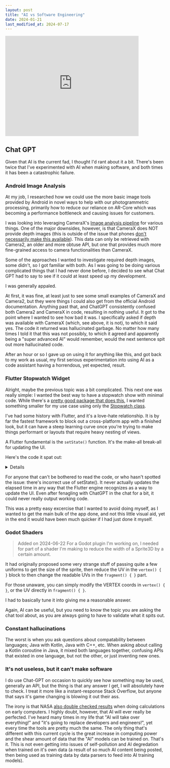 ```yaml
---
layout: post
title: "AI vs Software Engineering"
date: 2024-01-21
last_modified_at: 2024-07-17
---
```


<iframe width="420" height="315" src="https://www.youtube.com/embed/zGBhsZHjqkU" frameborder="0" allowfullscreen></iframe>

## Chat GPT
Given that AI is the current fad, I thought I'd rant about it a bit. There's been twice that I've experimented with AI when making software, and both times it has been a catastrophic failure.

### Android Image Analysis
At my job, I researched how we could use the more basic image tools provided by Android in novel ways to help with our photogrammetric processing, primarily how to reduce our reliance on AR-Core which was becoming a performance bottleneck and causing issues for customers.

I was looking into leveraging CameraX's [Image analysis pipeline](https://developer.android.com/media/camera/camerax/analyze) for various things. One of the major downsides, however, is that CameraX does NOT provide depth images (this is outside of the issue that phones [don't necessarily make this available](https://groups.google.com/a/android.com/g/camerax-developers/c/iI-O5tWxiZs/m/KlSAnp2dAQAJ?pli=1)). This data can only be retrieved with Camera2, an older and more obtuse API, but one that provides much more fine-grained access to camera functionalities than CameraX.

Some of the approaches I wanted to investigate required depth images, some didn't, so I got familiar with both. As I was going to be doing various complicated things that I had never done before, I decided to see what Chat GPT had to say to see if it could at least speed up my development.

I was generally appaled.

At first, it was fine, at least just to see some small examples of CameraX and Camera2, but they were things I could also get from the official Android documentation. Anything past that, and ChatGPT consistently confused both Camera2 and CameraX in code, resulting in nothing useful. It got to the point where I wanted to see how bad it was. I specifically asked if depth was available with CameraX (which, see above, it is not), to which it said yes. The code it returned was hallucinated garbage. No matter how many times I told it that this was not possibly, to which it agreed and apparently being a "super advanced AI" would remember, would the next sentence spit out more hallucinated code.

After an hour or so I gave up on using it for anything like this, and got back to my work as usual, my first serious experimentation into using AI as a code assistant having a horrendous, yet expected, result.

### Flutter Stopwatch Widget
Alright, maybe the previous topic was a bit complicated. This next one was really simple: I wanted the best way to have a stopwatch show with minimal code. While there's a [pretty good package that does this](https://pub.dev/packages/stop_watch_timer), I wanted something smaller for my use case using only the [Stopwatch class](https://api.flutter.dev/flutter/dart-core/Stopwatch-class.html).

I've had some history with Flutter, and it's a love-hate relationship. It is by far the fastest framework to block out a cross-platform app with a finished look, but it can have a steep learning curve once you're trying to make things performant or layouts that require heavy nesting of views. 

A Flutter fundamental is the `setState()` function. It's the make-all break-all for updating the UI.

Here's the code it spat out:
<details markdown="1">

```
    import 'package:flutter/material.dart';

    void main() {
        runApp(MyApp());
    }

    class MyApp extends StatelessWidget {
        @override
        Widget build(BuildContext context) {
            return MaterialApp(
            home: MyStopwatch(),
            );
        }
    }

    class MyStopwatch extends StatefulWidget {
        @override
        _MyStopwatchState createState() => _MyStopwatchState();
    }

    class _MyStopwatchState extends State<MyStopwatch> {
        Stopwatch _stopwatch = Stopwatch();
        bool _isRunning = false;

        @override
        Widget build(BuildContext context) {
            return Scaffold(
            appBar: AppBar(
                title: Text('Stopwatch Example'),
            ),
            body: Center(
                child: Column(
                mainAxisAlignment: MainAxisAlignment.center,
                children: <Widget>[
                    Text(
                    'Elapsed Time:',
                    style: TextStyle(fontSize: 20),
                    ),
                    SizedBox(height: 10),
                    Text(
                    formatElapsedTime(_stopwatch.elapsedMilliseconds),
                    style: TextStyle(fontSize: 30, fontWeight: FontWeight.bold),
                    ),
                    SizedBox(height: 20),
                    Row(
                    mainAxisAlignment: MainAxisAlignment.center,
                    children: <Widget>[
                        ElevatedButton(
                        onPressed: _isRunning ? _stop : _start,
                        child: Text(_isRunning ? 'Stop' : 'Start'),
                        ),
                        SizedBox(width: 20),
                        ElevatedButton(
                        onPressed: _reset,
                        child: Text('Reset'),
                        ),
                    ],
                    ),
                ],
                ),
            ),
            );
        }

        void _start() {
            setState(() {
            _isRunning = true;
            });

            _stopwatch.start();
        }

        void _stop() {
            setState(() {
            _isRunning = false;
            });

            _stopwatch.stop();
        }

        void _reset() {
            setState(() {
            _isRunning = false;
            });

            _stopwatch.reset();
        }

        String formatElapsedTime(int milliseconds) {
            Duration duration = Duration(milliseconds: milliseconds);
            String twoDigits(int n) => n.toString().padLeft(2, "0");
            String twoDigitMinutes = twoDigits(duration.inMinutes.remainder(60));
            String twoDigitSeconds = twoDigits(duration.inSeconds.remainder(60));
            String twoDigitMilliseconds =
                twoDigits((duration.inMilliseconds.remainder(1000) / 10).round());

            return "$twoDigitMinutes:$twoDigitSeconds.$twoDigitMilliseconds";
        }
    }
```
</details>

For anyone that can't be bothered to read the code, or who hasn't spotted the issue: there's incorrect use of setState(). It never actually updates the elapsed time in any way that the Flutter engine recognizes as a way to update the UI. Even after fenagling with ChatGPT in the chat for a bit, it could never really output working code.

This was a pretty easy excercise that I wanted to avoid doing myself, as I wanted to get the main bulk of the app done, and not this little visual aid, yet in the end it would have been much quicker if I had just done it myself.

### Godot Shaders
> Added on 2024-06-22
For a Godot plugin I'm working on, I needed for part of a shader I'm making to reduce the width of a Sprite3D by a certain amount.

It had originally proposed some very strange stuff of passing quite a few uniforms to get the size of the sprite, then reduce the UV in the `vertex() { }` block to then change the readable UVs in the `fragment() { }` part.

For those unaware, you can simply modify the VERTEX coords in `vertex() { }`, or the UV directly in `fragment() { }`.

I had to basically tune it into giving me a reasonable answer.

Again, AI can be useful, but you need to know the topic you are asking the chat tool about, as you are always going to have to validate what it spits out.

### Constant hallucinations
The worst is when you ask questions about compatability between languages; Java with Kotlin, Java with C++, etc. When asking about calling a Kotlin coroutine in Java, it mixed both languages together, confusing APIs that existed in one language, but not the other, or just inventing new ones.

### It's not useless, but it can't make software
I do use Chat-GPT on occasion to quickly see how something may be used, generally an API, but the thing is that any answer I get, I will absolutely have to check. I treat it more like a instant-response Stack Overflow, but anyone that says it's game changing is blowing it out their ass.

The irony is that NASA [also double checked results](https://www.technologyreview.com/2019/04/03/136217/meet-the-man-who-helped-double-check-the-sums-to-keep-apollo-11-safe/) when doing calculations on early computers. I highly doubt, however, that AI will ever really be perfected. I've heard many times in my life that "AI will take over everything!" and "it's going to replace developers and engineers!", yet every time the tools are pretty much the same. The only thing that's different with this current cycle is the great increase in computing power and the shear amount of data that the "AI" models can be trained on. That's it. This is not even getting into issues of self-pollution and AI degredation when trained on it's own data (a result of so much AI content being posted, then being used as training data by data parsers to feed into AI training models).

